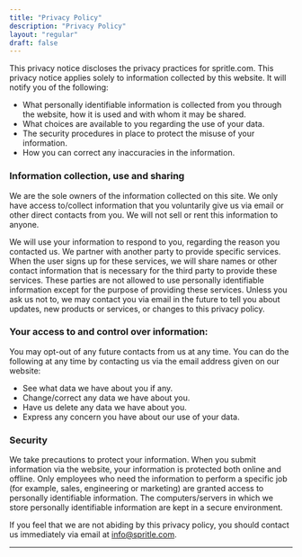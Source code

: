```yaml
---
title: "Privacy Policy"
description: "Privacy Policy"
layout: "regular"
draft: false
---
```


This privacy notice discloses the privacy practices for spritle.com. This privacy notice applies solely to information collected by this website. It will notify you of the following:

- What personally identifiable information is collected from you through the website, how it is used and with whom it may be shared.
- What choices are available to you regarding the use of your data.
- The security procedures in place to protect the misuse of your information.
- How you can correct any inaccuracies in the information.

### **Information collection, use and sharing**

We are the sole owners of the information collected on this site. We only have access to/collect information that you voluntarily give us via email or other direct contacts from you. We will not sell or rent this information to anyone.

We will use your information to respond to you, regarding the reason you contacted us. We partner with another party to provide specific services. When the user signs up for these services, we will share names or other contact information that is necessary for the third party to provide these services. These parties are not allowed to use personally identifiable information except for the purpose of providing these services. Unless you ask us not to, we may contact you via email in the future to tell you about updates, new products or services, or changes to this privacy policy.

### **Your access to and control over information:**

You may opt-out of any future contacts from us at any time. You can do the following at any time by contacting us via the email address given on our website:

- See what data we have about you if any.
- Change/correct any data we have about you.
- Have us delete any data we have about you.
- Express any concern you have about our use of your data.

### **Security**

We take precautions to protect your information. When you submit information via the website, your information is protected both online and offline. Only employees who need the information to perform a specific job (for example, sales, engineering or marketing) are granted access to personally identifiable information. The computers/servers in which we store personally identifiable information are kept in a secure environment.

If you feel that we are not abiding by this privacy policy, you should contact us immediately via email at info@spritle.com.

---
